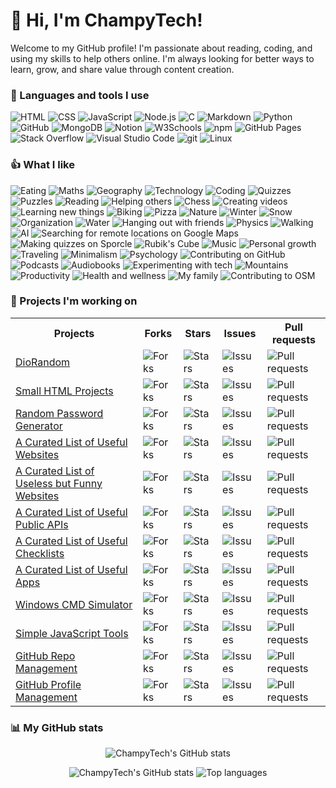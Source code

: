 <h1>👋 Hi, I'm ChampyTech!</h1>
<p>Welcome to my GitHub profile! I'm passionate about reading, coding, and using my skills to help others online. I'm always looking for better ways to learn, grow, and share value through content creation.</p>

<h3>🔨 Languages and tools I use</h3>
<p>
  <img alt="HTML" src="https://img.shields.io/badge/HTML-e34c26?style=flat&logo=html5&logoColor=white">
  <img alt="CSS" src="https://img.shields.io/badge/CSS-1572B6?style=flat&logo=css&logoColor=white">
  <img alt="JavaScript" src="https://img.shields.io/badge/JavaScript-F7DF1E?style=flat&logo=javascript&logoColor=black">
  <img alt="Node.js" src="https://img.shields.io/badge/Node.js-339933?style=flat&logo=node.js&logoColor=white">
  <img alt="C" src="https://img.shields.io/badge/C-A8B9CC?style=flat&logo=c&logoColor=black">
  <img alt="Markdown" src="https://img.shields.io/badge/Markdown-000000?style=flat&logo=markdown&logoColor=white">
  <img alt="Python" src="https://img.shields.io/badge/Python-14354C?style=flat&logo=python&logoColor=white">
  <img alt="GitHub" src="https://img.shields.io/badge/GitHub-181717?style=flat&logo=github&logoColor=white">
  <img alt="MongoDB" src="https://img.shields.io/badge/MongoDB-%234ea94b.svg?logo=mongodb&logoColor=white">
  <img alt="Notion" src="https://img.shields.io/badge/Notion-000?logo=notion&logoColor=fff">
  <img alt="W3Schools" src="https://img.shields.io/badge/W3Schools-04AA6D?logo=w3schools&logoColor=fff">
  <img alt="npm" src="https://img.shields.io/badge/npm-CB3837?logo=npm&logoColor=fff">
  <img alt="GitHub Pages" src="https://img.shields.io/badge/GitHub%20Pages-121013?logo=github&logoColor=white">
  <img alt="Stack Overflow" src="https://img.shields.io/badge/-Stack%20Overflow-FE7A16?logo=stack-overflow&logoColor=white">
  <img alt="Visual Studio Code" src="https://custom-icon-badges.demolab.com/badge/Visual%20Studio%20Code-0078d7.svg?logo=vsc&logoColor=white">
  <img alt="git" src="https://img.shields.io/badge/git-F05033?logo=git&logoColor=white">
  <img alt="Linux" src="https://img.shields.io/badge/Linux-FCC624?style=flat&logo=linux&logoColor=black">
</p>

<h3>👍 What I like</h3>
<p>
  <img alt="Eating" src="https://img.shields.io/badge/Eating-2f88ff">
  <img alt="Maths" src="https://img.shields.io/badge/Maths-091504">
  <img alt="Geography" src="https://img.shields.io/badge/Geography-073824">
  <img alt="Technology" src="https://img.shields.io/badge/Technology-df47fc">
  <img alt="Coding" src="https://img.shields.io/badge/Coding-7d1402">
  <img alt="Quizzes" src="https://img.shields.io/badge/Quizzes-d2dc7e">
  <img alt="Puzzles" src="https://img.shields.io/badge/Puzzles-605895">
  <img alt="Reading" src="https://img.shields.io/badge/Reading-60dce7">
  <img alt="Helping others" src="https://img.shields.io/badge/Helping%20others-a9425b">
  <img alt="Chess" src="https://img.shields.io/badge/Chess-5a6083">
  <img alt="Creating videos" src="https://img.shields.io/badge/Creating%20videos-6a3d9d">
  <img alt="Learning new things" src="https://img.shields.io/badge/Learning%20new%20things-c52026">
  <img alt="Biking" src="https://img.shields.io/badge/Biking-e4e3c7">
  <img alt="Pizza" src="https://img.shields.io/badge/Pizza-89818d">
  <img alt="Nature" src="https://img.shields.io/badge/Nature-48b783">
  <img alt="Winter" src="https://img.shields.io/badge/Winter-f4f2e2">
  <img alt="Snow" src="https://img.shields.io/badge/Snow-bffdd0">
  <img alt="Organization" src="https://img.shields.io/badge/Organization-b03b25">
  <img alt="Water" src="https://img.shields.io/badge/Water-80cfef">
  <img alt="Hanging out with friends" src="https://img.shields.io/badge/Hanging%20out%20with%20friends-205540">
  <img alt="Physics" src="https://img.shields.io/badge/Physics-c25d86">
  <img alt="Walking" src="https://img.shields.io/badge/Walking-721f02">
  <img alt="AI" src="https://img.shields.io/badge/AI-7f7715">
  <img alt="Searching for remote locations on Google Maps" src="https://img.shields.io/badge/Searching%20for%20remote%20locations%20on%20Google%20Maps-626123">
  <img alt="Making quizzes on Sporcle" src="https://img.shields.io/badge/Making%20quizzes%20on%20Sporcle-acdbc9">
  <img alt="Rubik's Cube" src="https://img.shields.io/badge/Rubik's%20Cube-bb626b">
  <img alt="Music" src="https://img.shields.io/badge/Music-5db6a2">
  <img alt="Personal growth" src="https://img.shields.io/badge/Personal%20growth-f1830f">
  <img alt="Traveling" src="https://img.shields.io/badge/Traveling-580d76">
  <img alt="Minimalism" src="https://img.shields.io/badge/Minimalism-4076c9">
  <img alt="Psychology" src="https://img.shields.io/badge/Psychology-c9e51f">
  <img alt="Contributing on GitHub" src="https://img.shields.io/badge/Contributing%20on%20GitHub-a0377c">
  <img alt="Podcasts" src="https://img.shields.io/badge/Podcasts-1e2610">
  <img alt="Audiobooks" src="https://img.shields.io/badge/Audiobooks-162888">
  <img alt="Experimenting with tech" src="https://img.shields.io/badge/Experimenting%20with%20tech-7c8418">
  <img alt="Mountains" src="https://img.shields.io/badge/Mountains-27ac5a">
  <img alt="Productivity" src="https://img.shields.io/badge/Productivity-271747">
  <img alt="Health and wellness" src="https://img.shields.io/badge/Health and wellness-635f1c">
  <img alt="My family" src="https://img.shields.io/badge/My%20family-f5f8ef">
  <img alt="Contributing to OSM" src="https://img.shields.io/badge/Contributing%20to%20OSM-ffd028">
</p>

<h3>📁 Projects I'm working on</h3>
<table>
  <tr align="center">
    <th>Projects</th>
    <th>Forks</th>
    <th>Stars</th>
    <th>Issues</th>
    <th>Pull requests</th>
  </tr>
  <tr>
    <td><a href="https://github.com/ChampyTech/diorandom">DioRandom</a></td>
    <td><img alt="Forks" src="https://img.shields.io/github/forks/ChampyTech/diorandom?style=flat"></td>
    <td><img alt="Stars" src="https://img.shields.io/github/stars/ChampyTech/diorandom?style=flat"></td>
    <td><img alt="Issues" src="https://img.shields.io/github/issues/ChampyTech/diorandom?style=flat"></td>
    <td><img alt="Pull requests" src="https://img.shields.io/github/issues-pr/ChampyTech/diorandom?style=flat"></td>
  </tr>
  <tr>
    <td><a href="https://github.com/ChampyTech/small-html-projects">Small HTML Projects</a></td>
    <td><img alt="Forks" src="https://img.shields.io/github/forks/ChampyTech/small-html-projects?style=flat"></td>
    <td><img alt="Stars" src="https://img.shields.io/github/stars/ChampyTech/small-html-projects?style=flat"></td>
    <td><img alt="Issues" src="https://img.shields.io/github/issues/ChampyTech/small-html-projects?style=flat"></td>
    <td><img alt="Pull requests" src="https://img.shields.io/github/issues-pr/ChampyTech/small-html-projects?style=flat"></td>
  </tr>
  <tr>
    <td><a href="https://github.com/ChampyTech/random-password-generator">Random Password Generator</a></td>
    <td><img alt="Forks" src="https://img.shields.io/github/forks/ChampyTech/random-password-generator?style=flat"></td>
    <td><img alt="Stars" src="https://img.shields.io/github/stars/ChampyTech/random-password-generator?style=flat"></td>
    <td><img alt="Issues" src="https://img.shields.io/github/issues/ChampyTech/random-password-generator?style=flat"></td>
    <td><img alt="Pull requests" src="https://img.shields.io/github/issues-pr/ChampyTech/random-password-generator?style=flat"></td>
  </tr>
  <tr>
    <td><a href="https://github.com/ChampyTech/useful-websites">A Curated List of Useful Websites</a></td>
    <td><img alt="Forks" src="https://img.shields.io/github/forks/ChampyTech/useful-websites?style=flat"></td>
    <td><img alt="Stars" src="https://img.shields.io/github/stars/ChampyTech/useful-websites?style=flat"></td>
    <td><img alt="Issues" src="https://img.shields.io/github/issues/ChampyTech/useful-websites?style=flat"></td>
    <td><img alt="Pull requests" src="https://img.shields.io/github/issues-pr/ChampyTech/useful-websites?style=flat"></td>
  </tr>
  <tr>
    <td><a href="https://github.com/ChampyTech/useless-funny-websites">A Curated List of Useless but Funny Websites</a></td>
    <td><img alt="Forks" src="https://img.shields.io/github/forks/ChampyTech/useless-funny-websites?style=flat"></td>
    <td><img alt="Stars" src="https://img.shields.io/github/stars/ChampyTech/useless-funny-websites?style=flat"></td>
    <td><img alt="Issues" src="https://img.shields.io/github/issues/ChampyTech/useless-funny-websites?style=flat"></td>
    <td><img alt="Pull requests" src="https://img.shields.io/github/issues-pr/ChampyTech/useless-funny-websites?style=flat"></td>
  </tr>
  <tr>
    <td><a href="https://github.com/ChampyTech/useful-public-apis">A Curated List of Useful Public APIs</a></td>
    <td><img alt="Forks" src="https://img.shields.io/github/forks/ChampyTech/useful-public-apis?style=flat"></td>
    <td><img alt="Stars" src="https://img.shields.io/github/stars/ChampyTech/useful-public-apis?style=flat"></td>
    <td><img alt="Issues" src="https://img.shields.io/github/issues/ChampyTech/useful-public-apis?style=flat"></td>
    <td><img alt="Pull requests" src="https://img.shields.io/github/issues-pr/ChampyTech/useful-public-apis?style=flat"></td>
  </tr>
  <tr>
    <td><a href="https://github.com/ChampyTech/useful-checklists">A Curated List of Useful Checklists</a></td>
    <td><img alt="Forks" src="https://img.shields.io/github/forks/ChampyTech/useful-checklists?style=flat"></td>
    <td><img alt="Stars" src="https://img.shields.io/github/stars/ChampyTech/useful-checklists?style=flat"></td>
    <td><img alt="Issues" src="https://img.shields.io/github/issues/ChampyTech/useful-checklists?style=flat"></td>
    <td><img alt="Pull requests" src="https://img.shields.io/github/issues-pr/ChampyTech/useful-checklists?style=flat"></td>
  </tr>
  <tr>
    <td><a href="https://github.com/ChampyTech/useful-apps">A Curated List of Useful Apps</a></td>
    <td><img alt="Forks" src="https://img.shields.io/github/forks/ChampyTech/useful-apps?style=flat"></td>
    <td><img alt="Stars" src="https://img.shields.io/github/stars/ChampyTech/useful-apps?style=flat"></td>
    <td><img alt="Issues" src="https://img.shields.io/github/issues/ChampyTech/useful-apps?style=flat"></td>
    <td><img alt="Pull requests" src="https://img.shields.io/github/issues-pr/ChampyTech/useful-apps?style=flat"></td>
  </tr>
  <tr>
    <td><a href="https://github.com/ChampyTech/windows-cmd-simulator">Windows CMD Simulator</a></td>
    <td><img alt="Forks" src="https://img.shields.io/github/forks/ChampyTech/windows-cmd-simulator?style=flat"></td>
    <td><img alt="Stars" src="https://img.shields.io/github/stars/ChampyTech/windows-cmd-simulator?style=flat"></td>
    <td><img alt="Issues" src="https://img.shields.io/github/issues/ChampyTech/windows-cmd-simulator?style=flat"></td>
    <td><img alt="Pull requests" src="https://img.shields.io/github/issues-pr/ChampyTech/windows-cmd-simulator?style=flat"></td>
  </tr>
  <tr>
    <td><a href="https://github.com/ChampyTech/simple-javascript-tools">Simple JavaScript Tools</a></td>
    <td><img alt="Forks" src="https://img.shields.io/github/forks/ChampyTech/simple-javascript-tools?style=flat"></td>
    <td><img alt="Stars" src="https://img.shields.io/github/stars/ChampyTech/simple-javascript-tools?style=flat"></td>
    <td><img alt="Issues" src="https://img.shields.io/github/issues/ChampyTech/simple-javascript-tools?style=flat"></td>
    <td><img alt="Pull requests" src="https://img.shields.io/github/issues-pr/ChampyTech/simple-javascript-tools?style=flat"></td>
  </tr>
  <tr>
    <td><a href="https://github.com/ChampyTech/github-repo-management">GitHub Repo Management</a></td>
    <td><img alt="Forks" src="https://img.shields.io/github/forks/ChampyTech/github-repo-management?style=flat"></td>
    <td><img alt="Stars" src="https://img.shields.io/github/stars/ChampyTech/github-repo-management?style=flat"></td>
    <td><img alt="Issues" src="https://img.shields.io/github/issues/ChampyTech/github-repo-management?style=flat"></td>
    <td><img alt="Pull requests" src="https://img.shields.io/github/issues-pr/ChampyTech/github-repo-management?style=flat"></td>
  </tr>
  <tr>
    <td><a href="https://github.com/ChampyTech/github-profile-management">GitHub Profile Management</a></td>
    <td><img alt="Forks" src="https://img.shields.io/github/forks/ChampyTech/github-profile-management?style=flat"></td>
    <td><img alt="Stars" src="https://img.shields.io/github/stars/ChampyTech/github-profile-management?style=flat"></td>
    <td><img alt="Issues" src="https://img.shields.io/github/issues/ChampyTech/github-profile-management?style=flat"></td>
    <td><img alt="Pull requests" src="https://img.shields.io/github/issues-pr/ChampyTech/github-profile-management?style=flat"></td>
  </tr>
</table>

<h3>📊 My GitHub stats</h3>

<p align="center">
  <img src="http://github-profile-summary-cards.vercel.app/api/cards/profile-details?username=ChampyTech&theme=github_dark" alt="ChampyTech's GitHub stats">
</p>
<p align="center">
  <img src="http://github-profile-summary-cards.vercel.app/api/cards/stats?username=ChampyTech&theme=github_dark" alt="ChampyTech's GitHub stats">
  <img src="http://github-profile-summary-cards.vercel.app/api/cards/repos-per-language?username=ChampyTech&theme=github_dark" alt="Top languages">
</p>

<!--
Here are some ideas to get you started:
- 🔭 I’m currently working on ...
- 🌱 I’m currently learning ...
- 👯 I’m looking to collaborate on ...
- 🤔 I’m looking for help with ...
- 💬 Ask me about ...
- 📫 How to reach me: ...
- 😄 Pronouns: ...
- ⚡ Fun fact: ...
-->
